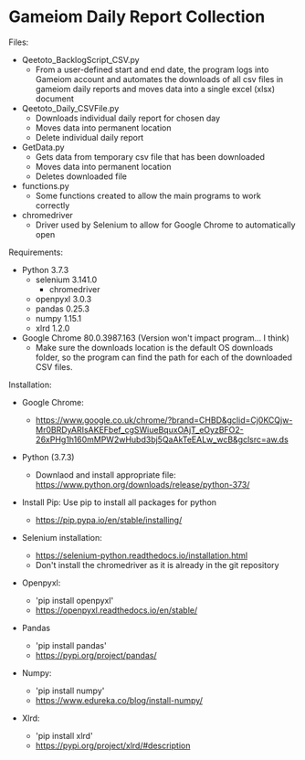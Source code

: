 # Gameiom Daily Report Collection

Files:
  - Qeetoto_BacklogScript_CSV.py
    - From a user-defined start and end date, the program logs into Gameiom account and  automates the downloads of all csv files in gameiom daily reports and moves data into a single excel (xlsx) document
  - Qeetoto_Daily_CSVFile.py
    - Downloads individual daily report for chosen day
    - Moves data into permanent location
    - Delete individual daily report
  - GetData.py
    - Gets data from temporary csv file that has been downloaded
    - Moves data into permanent location
    - Deletes downloaded file
  - functions.py
    - Some functions created to allow the main programs to work correctly
  - chromedriver
    - Driver used by Selenium to allow for Google Chrome to automatically open


Requirements:

  - Python 3.7.3
    - selenium 3.141.0
      - chromedriver
    - openpyxl 3.0.3
    - pandas 0.25.3
    - numpy 1.15.1
    - xlrd 1.2.0
  - Google Chrome 80.0.3987.163 (Version won't impact program... I think)
    - Make sure the downloads location is the default OS downloads folder, so the program can find the path for each of the downloaded CSV files.


Installation:
  
  - Google Chrome:
    - https://www.google.co.uk/chrome/?brand=CHBD&gclid=Cj0KCQjw-Mr0BRDyARIsAKEFbef_cgSWiueBquxOAjT_eOyzBFO2-26xPHg1h160mMPW2wHubd3bj5QaAkTeEALw_wcB&gclsrc=aw.ds
  
  - Python (3.7.3)
    - Downlaod and install appropriate file: https://www.python.org/downloads/release/python-373/
    
  - Install Pip: Use pip to install all packages for python
    - https://pip.pypa.io/en/stable/installing/
    
  - Selenium installation: 
    - https://selenium-python.readthedocs.io/installation.html
    - Don't install the chromedriver as it is already in the git repository
  
  - Openpyxl:
    - 'pip install openpyxl'
    - https://openpyxl.readthedocs.io/en/stable/
  
  - Pandas
    - 'pip install pandas'
    - https://pypi.org/project/pandas/
  
  - Numpy:
    - 'pip install numpy'
    - https://www.edureka.co/blog/install-numpy/
    
  - Xlrd:
    - 'pip install xlrd'
    - https://pypi.org/project/xlrd/#description
